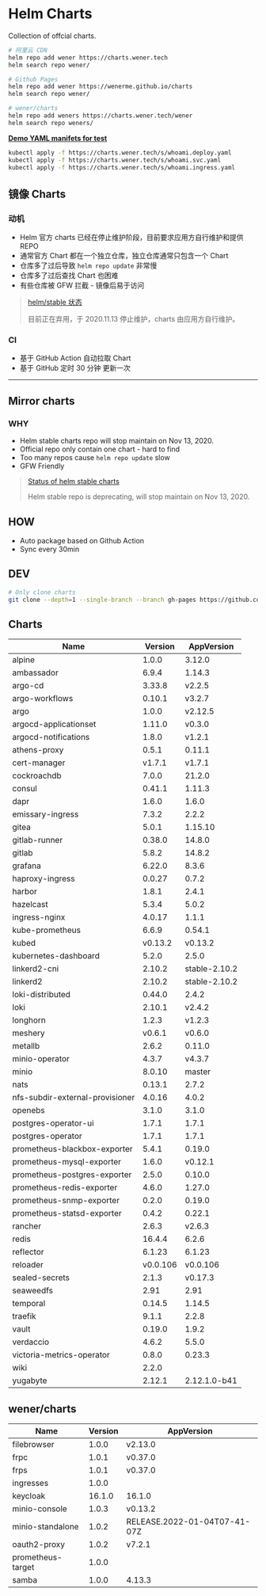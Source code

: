 # Helm Charts

Collection of offcial charts.

```bash
# 阿里云 CDN
helm repo add wener https://charts.wener.tech
helm search repo wener/

# Github Pages
helm repo add wener https://wenerme.github.io/charts
helm search repo wener/

# wener/charts
helm repo add weners https://charts.wener.tech/wener
helm search repo weners/
```

**[Demo YAML manifets for test](https://github.com/wenerme/charts/tree/master/public/s)**

```bash
kubectl apply -f https://charts.wener.tech/s/whoami.deploy.yaml
kubectl apply -f https://charts.wener.tech/s/whoami.svc.yaml
kubectl apply -f https://charts.wener.tech/s/whoami.ingress.yaml
```

## 镜像 Charts

### 动机

- Helm 官方 charts 已经在停止维护阶段，目前要求应用方自行维护和提供 REPO
- 通常官方 Chart 都在一个独立仓库，独立仓库通常只包含一个 Chart
- 仓库多了过后导致 `helm repo update` 非常慢
- 仓库多了过后查找 Chart 也困难
- 有些仓库被 GFW 拦截 - 镜像后易于访问

> [helm/stable 状态 ](https://github.com/helm/charts#status-of-the-project)
>
> 目前正在弃用，于 2020.11.13 停止维护，charts 由应用方自行维护。

### CI

- 基于 GitHub Action 自动拉取 Chart
- 基于 GitHub 定时 30 分钟 更新一次

---

## Mirror charts

### WHY

- Helm stable charts repo will stop maintain on Nov 13, 2020.
- Official repo only contain one chart - hard to find
- Too many repos cause `helm repo update` slow
- GFW Friendly

> [Status of helm stable charts](https://github.com/helm/charts#status-of-the-project)
>
> Helm stable repo is deprecating, will stop maintain on Nov 13, 2020.

## HOW

- Auto package based on Github Action
- Sync every 30min

## DEV

```bash
# Only clone charts
git clone --depth=1 --single-branch --branch gh-pages https://github.com/wenerme/charts charts
```
## Charts

| Name | Version | AppVersion |
|------|---------|------------|
| alpine | 1.0.0 | 3.12.0 |
| ambassador | 6.9.4 | 1.14.3 |
| argo-cd | 3.33.8 | v2.2.5 |
| argo-workflows | 0.10.1 | v3.2.7 |
| argo | 1.0.0 | v2.12.5 |
| argocd-applicationset | 1.11.0 | v0.3.0 |
| argocd-notifications | 1.8.0 | v1.2.1 |
| athens-proxy | 0.5.1 | 0.11.1 |
| cert-manager | v1.7.1 | v1.7.1 |
| cockroachdb | 7.0.0 | 21.2.0 |
| consul | 0.41.1 | 1.11.3 |
| dapr | 1.6.0 | 1.6.0 |
| emissary-ingress | 7.3.2 | 2.2.2 |
| gitea | 5.0.1 | 1.15.10 |
| gitlab-runner | 0.38.0 | 14.8.0 |
| gitlab | 5.8.2 | 14.8.2 |
| grafana | 6.22.0 | 8.3.6 |
| haproxy-ingress | 0.0.27 | 0.7.2 |
| harbor | 1.8.1 | 2.4.1 |
| hazelcast | 5.3.4 | 5.0.2 |
| ingress-nginx | 4.0.17 | 1.1.1 |
| kube-prometheus | 6.6.9 | 0.54.1 |
| kubed | v0.13.2 | v0.13.2 |
| kubernetes-dashboard | 5.2.0 | 2.5.0 |
| linkerd2-cni | 2.10.2 | stable-2.10.2 |
| linkerd2 | 2.10.2 | stable-2.10.2 |
| loki-distributed | 0.44.0 | 2.4.2 |
| loki | 2.10.1 | v2.4.2 |
| longhorn | 1.2.3 | v1.2.3 |
| meshery | v0.6.1 | v0.6.0 |
| metallb | 2.6.2 | 0.11.0 |
| minio-operator | 4.3.7 | v4.3.7 |
| minio | 8.0.10 | master |
| nats | 0.13.1 | 2.7.2 |
| nfs-subdir-external-provisioner | 4.0.16 | 4.0.2 |
| openebs | 3.1.0 | 3.1.0 |
| postgres-operator-ui | 1.7.1 | 1.7.1 |
| postgres-operator | 1.7.1 | 1.7.1 |
| prometheus-blackbox-exporter | 5.4.1 | 0.19.0 |
| prometheus-mysql-exporter | 1.6.0 | v0.12.1 |
| prometheus-postgres-exporter | 2.5.0 | 0.10.0 |
| prometheus-redis-exporter | 4.6.0 | 1.27.0 |
| prometheus-snmp-exporter | 0.2.0 | 0.19.0 |
| prometheus-statsd-exporter | 0.4.2 | 0.22.1 |
| rancher | 2.6.3 | v2.6.3 |
| redis | 16.4.4 | 6.2.6 |
| reflector | 6.1.23 | 6.1.23 |
| reloader | v0.0.106 | v0.0.106 |
| sealed-secrets | 2.1.3 | v0.17.3 |
| seaweedfs | 2.91 | 2.91 |
| temporal | 0.14.5 | 1.14.5 |
| traefik | 9.1.1 | 2.2.8 |
| vault | 0.19.0 | 1.9.2 |
| verdaccio | 4.6.2 | 5.5.0 |
| victoria-metrics-operator | 0.8.0 | 0.23.3 |
| wiki | 2.2.0 |  |
| yugabyte | 2.12.1 | 2.12.1.0-b41 |

## wener/charts

| Name | Version | AppVersion |
|------|---------|------------|
| filebrowser | 1.0.0 | v2.13.0 |
| frpc | 1.0.1 | v0.37.0 |
| frps | 1.0.1 | v0.37.0 |
| ingresses | 1.0.0 |  |
| keycloak | 16.1.0 | 16.1.0 |
| minio-console | 1.0.3 | v0.13.2 |
| minio-standalone | 1.0.2 | RELEASE.2022-01-04T07-41-07Z |
| oauth2-proxy | 1.0.2 | v7.2.1 |
| prometheus-target | 1.0.0 |  |
| samba | 1.0.0 | 4.13.3 |
